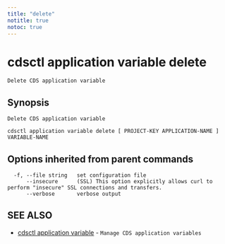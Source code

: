 ```yaml
---
title: "delete"
notitle: true
notoc: true
---
```

# cdsctl application variable delete

`Delete CDS application variable`

## Synopsis

`Delete CDS application variable`

```
cdsctl application variable delete [ PROJECT-KEY APPLICATION-NAME ] VARIABLE-NAME
```

## Options inherited from parent commands

```
  -f, --file string   set configuration file
      --insecure      (SSL) This option explicitly allows curl to perform "insecure" SSL connections and transfers.
      --verbose       verbose output
```

## SEE ALSO

* [cdsctl application variable](/docs/components/cdsctl/application/variable/)	 - `Manage CDS application variables`

